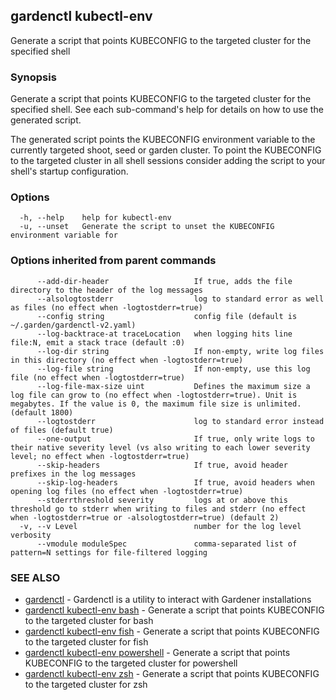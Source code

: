 ## gardenctl kubectl-env

Generate a script that points KUBECONFIG to the targeted cluster for the specified shell

### Synopsis

Generate a script that points KUBECONFIG to the targeted cluster for the specified shell.
See each sub-command's help for details on how to use the generated script.

The generated script points the KUBECONFIG environment variable to the currently targeted shoot, seed or garden cluster.
To point the KUBECONFIG to the targeted cluster in all shell sessions consider adding the script to your shell's startup configuration.


### Options

```
  -h, --help    help for kubectl-env
  -u, --unset   Generate the script to unset the KUBECONFIG environment variable for 
```

### Options inherited from parent commands

```
      --add-dir-header                   If true, adds the file directory to the header of the log messages
      --alsologtostderr                  log to standard error as well as files (no effect when -logtostderr=true)
      --config string                    config file (default is ~/.garden/gardenctl-v2.yaml)
      --log-backtrace-at traceLocation   when logging hits line file:N, emit a stack trace (default :0)
      --log-dir string                   If non-empty, write log files in this directory (no effect when -logtostderr=true)
      --log-file string                  If non-empty, use this log file (no effect when -logtostderr=true)
      --log-file-max-size uint           Defines the maximum size a log file can grow to (no effect when -logtostderr=true). Unit is megabytes. If the value is 0, the maximum file size is unlimited. (default 1800)
      --logtostderr                      log to standard error instead of files (default true)
      --one-output                       If true, only write logs to their native severity level (vs also writing to each lower severity level; no effect when -logtostderr=true)
      --skip-headers                     If true, avoid header prefixes in the log messages
      --skip-log-headers                 If true, avoid headers when opening log files (no effect when -logtostderr=true)
      --stderrthreshold severity         logs at or above this threshold go to stderr when writing to files and stderr (no effect when -logtostderr=true or -alsologtostderr=true) (default 2)
  -v, --v Level                          number for the log level verbosity
      --vmodule moduleSpec               comma-separated list of pattern=N settings for file-filtered logging
```

### SEE ALSO

* [gardenctl](gardenctl.md)	 - Gardenctl is a utility to interact with Gardener installations
* [gardenctl kubectl-env bash](gardenctl_kubectl-env_bash.md)	 - Generate a script that points KUBECONFIG to the targeted cluster for bash
* [gardenctl kubectl-env fish](gardenctl_kubectl-env_fish.md)	 - Generate a script that points KUBECONFIG to the targeted cluster for fish
* [gardenctl kubectl-env powershell](gardenctl_kubectl-env_powershell.md)	 - Generate a script that points KUBECONFIG to the targeted cluster for powershell
* [gardenctl kubectl-env zsh](gardenctl_kubectl-env_zsh.md)	 - Generate a script that points KUBECONFIG to the targeted cluster for zsh

